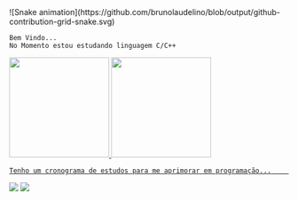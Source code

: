 <div>
![Snake animation](https://github.com/brunolaudelino/blob/output/github-contribution-grid-snake.svg)
</div>

    Bem Vindo...
    No Momento estou estudando linguagem C/C++ 

<div>
    <a href="https://github.com/brunolaudelino">
    <img loading="lazy" height="180em" src="https://github-readme-stats.vercel.app/api/top-langs/?username=seu-usuário-aqui&layout=compact&langs_count=7&theme=dracula"/>
    <img loading="lazy" height="180em" src="https://github-readme-stats.vercel.app/api?username=seu-usuário-aqui&show_icons=true&theme=dracula&include_all_commits=true&count_private=true"/>
</div>

    Tenho um cronograma de estudos para me aprimorar em programação...      

<div>

<a href = "mailto:bruno.laudelino@gmail.com"><img loading="lazy" src="https://img.shields.io/badge/Gmail-D14836?style=for-the-badge&logo=gmail&logoColor=white" target="_blank"></a>
<a href="https://www.linkedin.com/in/brunolaudelino" target="_blank"><img loading="lazy" src="https://img.shields.io/badge/-LinkedIn-%230077B5?style=for-the-badge&logo=linkedin&logoColor=white" target="_blank"></a> 
